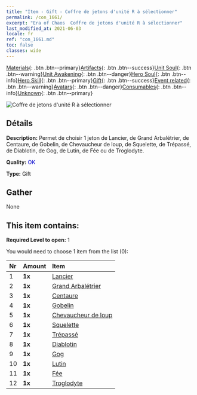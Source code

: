 ```yaml
---
title: "Item - Gift - Coffre de jetons d'unité R à sélectionner"
permalink: /con_1661/
excerpt: "Era of Chaos  Coffre de jetons d'unité R à sélectionner"
last_modified_at: 2021-06-03
locale: fr
ref: "con_1661.md"
toc: false
classes: wide
---
```

 [Materials](/ItemsFR/){: .btn .btn--primary}[Artifacts](/ItemsFR/Artifacts/){: .btn .btn--success}[Unit Soul](/ItemsFR/UnitSoul/){: .btn .btn--warning}[Unit Awakening](/ItemsFR/UnitAwakening/){: .btn .btn--danger}[Hero Soul](/ItemsFR/HeroSoul/){: .btn .btn--info}[Hero Skill](/ItemsFR/HeroSkill/){: .btn .btn--primary}[Gift](/ItemsFR/Gift/){: .btn .btn--success}[Event related](/ItemsFR/Events/){: .btn .btn--warning}[Avatars](/ItemsFR/Avatars/){: .btn .btn--danger}[Consumables](/ItemsFR/Consumables/){: .btn .btn--info}[Unknown](/ItemsFR/Unknown/){: .btn .btn--primary}

 ![Coffre de jetons d'unité R à sélectionner](/images/t/i_907277.png)

## Détails
 **Description:** Permet de choisir 1 jeton de Lancier, de Grand Arbalétrier, de Centaure, de Gobelin, de Chevaucheur de loup, de Squelette, de Trépassé, de Diablotin, de Gog, de Lutin, de Fée ou de Troglodyte.

 **Quality:** <span style="color: #0000CD">OK</span>

 **Type:** Gift

## Gather

  None

## This item contains:

 **Required Level to open:** 1

 You would need to choose 1 item from the list (0):

  | Nr | Amount |     Item    |
  |:---|:-------|:------------|
  | 1 |  **1x** | [Lancier](/ItemsFR/unt_190/) |  | 
  | 2 |  **1x** | [Grand Arbalétrier](/ItemsFR/unt_191/) |  | 
  | 3 |  **1x** | [Centaure](/ItemsFR/unt_199/) |  | 
  | 4 |  **1x** | [Gobelin](/ItemsFR/unt_217/) |  | 
  | 5 |  **1x** | [Chevaucheur de loup](/ItemsFR/unt_218/) |  | 
  | 6 |  **1x** | [Squelette](/ItemsFR/unt_208/) |  | 
  | 7 |  **1x** | [Trépassé](/ItemsFR/unt_209/) |  | 
  | 8 |  **1x** | [Diablotin](/ItemsFR/unt_226/) |  | 
  | 9 |  **1x** | [Gog](/ItemsFR/unt_227/) |  | 
  | 10 |  **1x** | [Lutin](/ItemsFR/unt_235/) |  | 
  | 11 |  **1x** | [Fée](/ItemsFR/unt_262/) |  | 
  | 12 |  **1x** | [Troglodyte](/ItemsFR/unt_244/) |  | 
